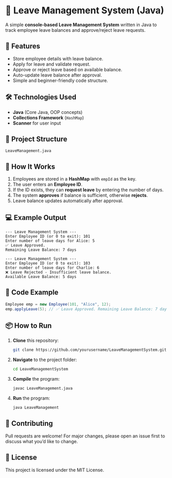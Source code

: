 # 🏢 Leave Management System (Java)

A simple **console-based Leave Management System** written in Java to track employee leave balances and approve/reject leave requests.  

## 📌 Features
- Store employee details with leave balance.
- Apply for leave and validate request.
- Approve or reject leave based on available balance.
- Auto-update leave balance after approval.
- Simple and beginner-friendly code structure.

## 🛠 Technologies Used
- **Java** (Core Java, OOP concepts)
- **Collections Framework** (`HashMap`)
- **Scanner** for user input

## 📂 Project Structure
```
LeaveManagement.java
```

## 🚀 How It Works
1. Employees are stored in a **HashMap** with `empId` as the key.
2. The user enters an **Employee ID**.
3. If the ID exists, they can **request leave** by entering the number of days.
4. The system **approves** if balance is sufficient, otherwise **rejects**.
5. Leave balance updates automatically after approval.

## 💻 Example Output
```
--- Leave Management System ---
Enter Employee ID (or 0 to exit): 101
Enter number of leave days for Alice: 5
✅ Leave Approved.
Remaining Leave Balance: 7 days

--- Leave Management System ---
Enter Employee ID (or 0 to exit): 103
Enter number of leave days for Charlie: 6
❌ Leave Rejected - Insufficient leave balance.
Available Leave Balance: 5 days
```

## 📝 Code Example
```java
Employee emp = new Employee(101, "Alice", 12);
emp.applyLeave(5); // ✅ Leave Approved. Remaining Leave Balance: 7 days
```

## 📦 How to Run
1. **Clone** this repository:
   ```bash
   git clone https://github.com/yourusername/LeaveManagementSystem.git
   ```
2. **Navigate** to the project folder:
   ```bash
   cd LeaveManagementSystem
   ```
3. **Compile** the program:
   ```bash
   javac LeaveManagement.java
   ```
4. **Run** the program:
   ```bash
   java LeaveManagement
   ```

## 🤝 Contributing
Pull requests are welcome! For major changes, please open an issue first to discuss what you’d like to change.

## 📄 License
This project is licensed under the MIT License.

